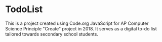 # TodoList
This is a project created using Code.org JavaScript for AP Computer Science Principle "Create" project in 2018. It serves as a digital to-do list tailored towards secondary school students.
